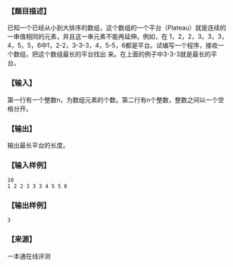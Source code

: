 ### 【题目描述】

已知一个已经从小到大排序的数组，这个数组的一个平台（Plateau）就是连续的一串值相同的元素，并且这一串元素不能再延伸。例如，在 1，2，2，3，3，3，4，5，5，6中1，2-2，3-3-3，4，5-5，6都是平台。试编写一个程序，接收一个数组，把这个数组最长的平台找出 来。在上面的例子中3-3-3就是最长的平台。

### 【输入】

第一行有一个整数n，为数组元素的个数。第二行有n个整数，整数之间以一个空格分开。

### 【输出】

输出最长平台的长度。

### 【输入样例】

```
10
1 2 2 3 3 3 4 5 5 6
```

### 【输出样例】

```
3
```


 ### 【来源】

 一本通在线评测 
